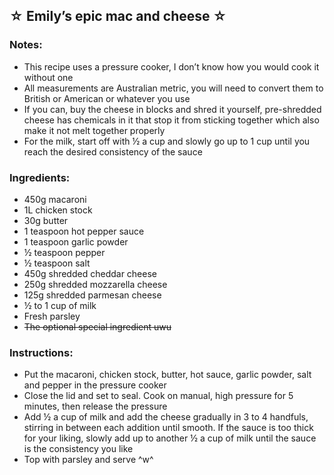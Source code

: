 ## ☆ Emily’s epic mac and cheese ☆
### Notes:
-	This recipe uses a pressure cooker, I don’t know how you would cook it without one
-	All measurements are Australian metric, you will need to convert them to British or American or whatever you use
-	If you can, buy the cheese in blocks and shred it yourself, pre-shredded cheese has chemicals in it that stop it from sticking together which also make it not melt together properly
-	For the milk, start off with ½ a cup and slowly go up to 1 cup until you reach the desired consistency of the sauce

### Ingredients:
-	450g macaroni
-	1L chicken stock
-	30g butter
-	1 teaspoon hot pepper sauce
-	1 teaspoon garlic powder
-	½ teaspoon pepper
-	½ teaspoon salt
-	450g shredded cheddar cheese
-	250g shredded mozzarella cheese
-	125g shredded parmesan cheese
-	½ to 1 cup of milk
-	Fresh parsley
-	~~The optional special ingredient uwu~~

### Instructions:
-	Put the macaroni, chicken stock, butter, hot sauce, garlic powder, salt and pepper in the pressure cooker
-	Close the lid and set to seal. Cook on manual, high pressure for 5 minutes, then release the pressure
-	Add ½ a cup of milk and add the cheese gradually in 3 to 4 handfuls, stirring in between each addition until smooth. If the sauce is too thick for your liking, slowly add up to another ½ a cup of milk until the sauce is the consistency you like
-	Top with parsley and serve ^w^

